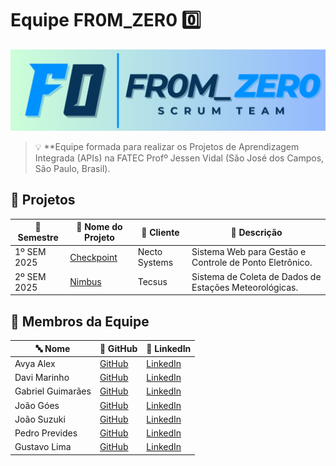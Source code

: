 # Equipe FR0M_ZER0 0️⃣

![Banner](./img/F0%20Banner.png)

> 💡 **Equipe formada para realizar os Projetos de Aprendizagem Integrada (APIs) na FATEC Profº Jessen Vidal (São José dos Campos, São Paulo, Brasil).

## 📌 Projetos

| 📅 Semestre | 📂 Nome do Projeto  | 🏢 Cliente         | 📝 Descrição                                      |
|------------|-------------------|------------------|----------------------------------------------------------|
| 1º SEM 2025    | [Checkpoint](https://github.com/FR0M-ZER0/checkpoint) | Necto Systems | Sistema Web para Gestão e Controle de Ponto Eletrônico. |
| 2º SEM 2025    | [Nimbus](https://github.com/FR0M-ZER0/Nimbus) | Tecsus | Sistema de Coleta de Dados de Estações Meteorológicas. |


## 👥 Membros da Equipe

| 🔤 Nome | 🔗 GitHub | 🔗 LinkedIn |
|---------|----------|------------|
| Avya Alex | [GitHub](https://github.com/AvyaAquino) | [LinkedIn](https://www.linkedin.com/in/avya-candido-598b5228a/) |
| Davi Marinho | [GitHub](https://github.com/DMBMz) | [LinkedIn](https://www.linkedin.com/in/davi-miguel-a90821214/) |
| Gabriel Guimarães | [GitHub](https://github.com/gabrielbguimaraes) | [LinkedIn](https://www.linkedin.com/in/gabriel-g-854017138) |
| João Góes | [GitHub](https://github.com/MagNumGomes) | [LinkedIn](https://www.linkedin.com/in/joaovitorgoes) |
| João Suzuki | [GitHub](https://github.com/joaosuzuki98) | [LinkedIn](https://www.linkedin.com/in/jo%C3%A3o-suzuki-6a2b02192/) |
| Pedro Prevides | [GitHub](https://github.com/GalaxyBurst) | [LinkedIn](https://www.linkedin.com/in/pedro-prevides-87a0b71a8/) |
| Gustavo Lima | [GitHub](https://github.com/Miojoguu) | [LinkedIn](https://www.linkedin.com/in/gustavo-lima-904623295/) |

